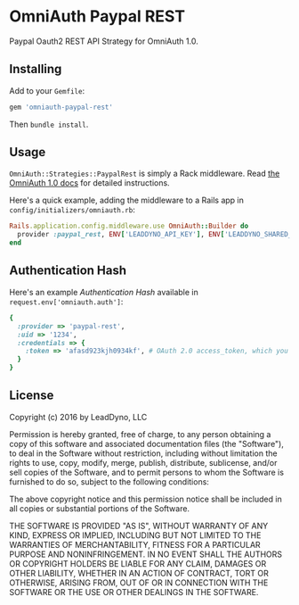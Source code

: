 
# OmniAuth Paypal REST

Paypal Oauth2 REST API Strategy for OmniAuth 1.0.

## Installing

Add to your `Gemfile`:

```ruby
gem 'omniauth-paypal-rest'
```

Then `bundle install`.

## Usage

`OmniAuth::Strategies::PaypalRest` is simply a Rack middleware. Read [the OmniAuth 1.0 docs](https://github.com/intridea/omniauth) for detailed instructions.

Here's a quick example, adding the middleware to a Rails app in `config/initializers/omniauth.rb`:

```ruby
Rails.application.config.middleware.use OmniAuth::Builder do
  provider :paypal_rest, ENV['LEADDYNO_API_KEY'], ENV['LEADDYNO_SHARED_SECRET']
end
```

## Authentication Hash

Here's an example *Authentication Hash* available in `request.env['omniauth.auth']`:

```ruby
{
  :provider => 'paypal-rest',
  :uid => '1234',
  :credentials => {
    :token => 'afasd923kjh0934kf', # OAuth 2.0 access_token, which you store and use to authenticate API requests
  }
}
```

## License

Copyright (c) 2016 by LeadDyno, LLC

Permission is hereby granted, free of charge, to any person obtaining a copy of this software and associated documentation files (the "Software"), to deal in the Software without restriction, including without limitation the rights to use, copy, modify, merge, publish, distribute, sublicense, and/or sell copies of the Software, and to permit persons to whom the Software is furnished to do so, subject to the following conditions:

The above copyright notice and this permission notice shall be included in all copies or substantial portions of the Software.

THE SOFTWARE IS PROVIDED "AS IS", WITHOUT WARRANTY OF ANY KIND, EXPRESS OR IMPLIED, INCLUDING BUT NOT LIMITED TO THE WARRANTIES OF MERCHANTABILITY, FITNESS FOR A PARTICULAR PURPOSE AND NONINFRINGEMENT. IN NO EVENT SHALL THE AUTHORS OR COPYRIGHT HOLDERS BE LIABLE FOR ANY CLAIM, DAMAGES OR OTHER LIABILITY, WHETHER IN AN ACTION OF CONTRACT, TORT OR OTHERWISE, ARISING FROM, OUT OF OR IN CONNECTION WITH THE SOFTWARE OR THE USE OR OTHER DEALINGS IN THE SOFTWARE.